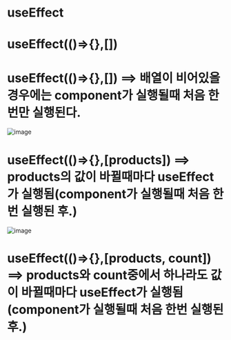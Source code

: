 
# useEffect

# useEffect(()=>{},[])

# useEffect(()=>{},[]) ==> 배열이 비어있을 경우에는 component가 실행될때 처음 한번만 실행된다.
![image](https://github.com/manbock/node.js/assets/145514177/8676a0fb-0916-43b3-9f45-1bf388c86e00)


# useEffect(()=>{},[products]) ==> products의 값이 바뀔때마다 useEffect가 실행됨(component가 실행될때 처음 한번 실행된 후.)
![image](https://github.com/manbock/node.js/assets/145514177/ab53213c-fe3a-4631-99eb-9f6b0be16c7e)


# useEffect(()=>{},[products, count]) ==> products와 count중에서 하나라도 값이 바뀔때마다 useEffect가 실행됨(component가 실행될때 처음 한번 실행된 후.)
